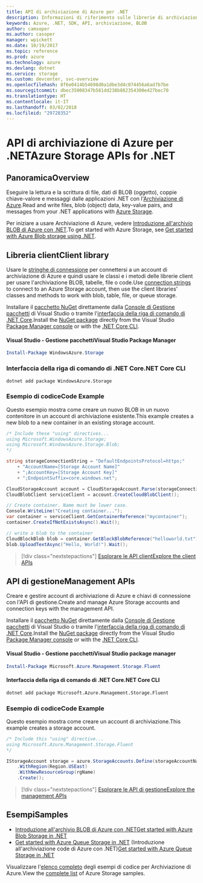 ```yaml
---
title: API di archiviazione di Azure per .NET
description: Informazioni di riferimento sulle librerie di archiviazione di Azure per .NET
keywords: Azure, .NET, SDK, API, archiviazione, BLOB
author: camsoper
ms.author: casoper
manager: wpickett
ms.date: 10/19/2017
ms.topic: reference
ms.prod: azure
ms.technology: azure
ms.devlang: dotnet
ms.service: storage
ms.custom: devcenter, svc-overview
ms.openlocfilehash: 8f6e0414b54698d0a1dbe3d4c074456a6ad7b7be
ms.sourcegitcommit: dbec35008347b581dd238b882354300e427bec70
ms.translationtype: HT
ms.contentlocale: it-IT
ms.lasthandoff: 03/02/2018
ms.locfileid: "29728352"
---
```

# <a name="azure-storage-apis-for-net"></a><span data-ttu-id="b4ab0-104">API di archiviazione di Azure per .NET</span><span class="sxs-lookup"><span data-stu-id="b4ab0-104">Azure Storage APIs for .NET</span></span>

## <a name="overview"></a><span data-ttu-id="b4ab0-105">Panoramica</span><span class="sxs-lookup"><span data-stu-id="b4ab0-105">Overview</span></span>

<span data-ttu-id="b4ab0-106">Eseguire la lettura e la scrittura di file, dati di BLOB (oggetto), coppie chiave-valore e messaggi dalle applicazioni .NET con l'[Archiviazione di Azure](https://review.docs.microsoft.com/azure/storage/storage-introduction).</span><span class="sxs-lookup"><span data-stu-id="b4ab0-106">Read and write files, blob (object) data, key-value pairs, and messages from your .NET applications with [Azure Storage](https://review.docs.microsoft.com/azure/storage/storage-introduction).</span></span>

<span data-ttu-id="b4ab0-107">Per iniziare a usare Archiviazione di Azure, vedere [Introduzione all'archivio BLOB di Azure con .NET](/azure/storage/storage-dotnet-how-to-use-blobs).</span><span class="sxs-lookup"><span data-stu-id="b4ab0-107">To get started with Azure Storage, see [Get started with Azure Blob storage using .NET](/azure/storage/storage-dotnet-how-to-use-blobs).</span></span>

## <a name="client-library"></a><span data-ttu-id="b4ab0-108">Libreria client</span><span class="sxs-lookup"><span data-stu-id="b4ab0-108">Client library</span></span>

<span data-ttu-id="b4ab0-109">Usare le [stringhe di connessione](/azure/storage/storage-create-storage-account#manage-your-storage-account) per connettersi a un account di archiviazione di Azure e quindi usare le classi e i metodi delle librerie client per usare l'archiviazione BLOB, tabelle, file o code.</span><span class="sxs-lookup"><span data-stu-id="b4ab0-109">Use [connection strings](/azure/storage/storage-create-storage-account#manage-your-storage-account) to connect to an Azure Storage account, then use the client libraries' classes and methods to work with blob, table, file, or queue storage.</span></span>

<span data-ttu-id="b4ab0-110">Installare il [pacchetto NuGet](https://www.nuget.org/packages/WindowsAzure.Storage) direttamente dalla [Console di Gestione pacchetti][PackageManager] di Visual Studio o tramite l'[interfaccia della riga di comando di .NET Core][DotNetCLI].</span><span class="sxs-lookup"><span data-stu-id="b4ab0-110">Install the [NuGet package](https://www.nuget.org/packages/WindowsAzure.Storage) directly from the Visual Studio [Package Manager console][PackageManager] or with the [.NET Core CLI][DotNetCLI].</span></span>

#### <a name="visual-studio-package-manager"></a><span data-ttu-id="b4ab0-111">Visual Studio - Gestione pacchetti</span><span class="sxs-lookup"><span data-stu-id="b4ab0-111">Visual Studio Package Manager</span></span>

```powershell
Install-Package WindowsAzure.Storage
```

### <a name="net-core-cli"></a><span data-ttu-id="b4ab0-112">Interfaccia della riga di comando di .NET Core</span><span class="sxs-lookup"><span data-stu-id="b4ab0-112">.NET Core CLI</span></span>

```bash
dotnet add package WindowsAzure.Storage
```

### <a name="code-example"></a><span data-ttu-id="b4ab0-113">Esempio di codice</span><span class="sxs-lookup"><span data-stu-id="b4ab0-113">Code Example</span></span>

<span data-ttu-id="b4ab0-114">Questo esempio mostra come creare un nuovo BLOB in un nuovo contenitore in un account di archiviazione esistente.</span><span class="sxs-lookup"><span data-stu-id="b4ab0-114">This example creates a new blob to a new container in an existing storage account.</span></span>

```csharp
/* Include these "using" directives...
using Microsoft.WindowsAzure.Storage;
using Microsoft.WindowsAzure.Storage.Blob;
*/

string storageConnectionString = "DefaultEndpointsProtocol=https;"
    + "AccountName=[Storage Account Name]"
    + ";AccountKey=[Storage Account Key]"
    + ";EndpointSuffix=core.windows.net";

CloudStorageAccount account = CloudStorageAccount.Parse(storageConnectionString);
CloudBlobClient serviceClient = account.CreateCloudBlobClient();

// Create container. Name must be lower case.
Console.WriteLine("Creating container...");
var container = serviceClient.GetContainerReference("mycontainer");
container.CreateIfNotExistsAsync().Wait();

// write a blob to the container
CloudBlockBlob blob = container.GetBlockBlobReference("helloworld.txt");
blob.UploadTextAsync("Hello, World!").Wait();
```

> [!div class="nextstepactions"]
> [<span data-ttu-id="b4ab0-115">Esplorare le API client</span><span class="sxs-lookup"><span data-stu-id="b4ab0-115">Explore the client APIs</span></span>](/dotnet/api/overview/azure/storage/client)

## <a name="management-apis"></a><span data-ttu-id="b4ab0-116">API di gestione</span><span class="sxs-lookup"><span data-stu-id="b4ab0-116">Management APIs</span></span>

<span data-ttu-id="b4ab0-117">Creare e gestire account di archiviazione di Azure e chiavi di connessione con l'API di gestione.</span><span class="sxs-lookup"><span data-stu-id="b4ab0-117">Create and manage Azure Storage accounts and connection keys with the management API.</span></span>

<span data-ttu-id="b4ab0-118">Installare il [pacchetto NuGet](https://www.nuget.org/packages/Microsoft.Azure.Management.Storage.Fluent) direttamente dalla [Console di Gestione pacchetti][PackageManager] di Visual Studio o tramite l'[interfaccia della riga di comando di .NET Core][DotNetCLI].</span><span class="sxs-lookup"><span data-stu-id="b4ab0-118">Install the [NuGet package](https://www.nuget.org/packages/Microsoft.Azure.Management.Storage.Fluent) directly from the Visual Studio [Package Manager console][PackageManager] or with the [.NET Core CLI][DotNetCLI].</span></span>

#### <a name="visual-studio-package-manager"></a><span data-ttu-id="b4ab0-119">Visual Studio - Gestione pacchetti</span><span class="sxs-lookup"><span data-stu-id="b4ab0-119">Visual Studio package manager</span></span>

```powershell
Install-Package Microsoft.Azure.Management.Storage.Fluent
```

#### <a name="net-core-cli"></a><span data-ttu-id="b4ab0-120">Interfaccia della riga di comando di .NET Core</span><span class="sxs-lookup"><span data-stu-id="b4ab0-120">.NET Core CLI</span></span>

````bash
dotnet add package Microsoft.Azure.Management.Storage.Fluent
````

### <a name="code-example"></a><span data-ttu-id="b4ab0-121">Esempio di codice</span><span class="sxs-lookup"><span data-stu-id="b4ab0-121">Code Example</span></span>

<span data-ttu-id="b4ab0-122">Questo esempio mostra come creare un account di archiviazione.</span><span class="sxs-lookup"><span data-stu-id="b4ab0-122">This example creates a storage account.</span></span>

```csharp
/* Include this "using" directive...
using Microsoft.Azure.Management.Storage.Fluent
*/

IStorageAccount storage = azure.StorageAccounts.Define(storageAccountName)
    .WithRegion(Region.USEast)
    .WithNewResourceGroup(rgName)
    .Create();
```

> [!div class="nextstepactions"]
> [<span data-ttu-id="b4ab0-123">Esplorare le API di gestione</span><span class="sxs-lookup"><span data-stu-id="b4ab0-123">Explore the management APIs</span></span>](/dotnet/api/overview/azure/storage/management)

## <a name="samples"></a><span data-ttu-id="b4ab0-124">Esempi</span><span class="sxs-lookup"><span data-stu-id="b4ab0-124">Samples</span></span>

* [<span data-ttu-id="b4ab0-125">Introduzione all'archivio BLOB di Azure con .NET</span><span class="sxs-lookup"><span data-stu-id="b4ab0-125">Get started with Azure Blob Storage in .NET</span></span>](https://azure.microsoft.com/resources/samples/storage-blob-dotnet-getting-started/) 
* <span data-ttu-id="b4ab0-126">[Get started with Azure Queue Storage in .NET](https://azure.microsoft.com/resources/samples/storage-queue-dotnet-getting-started/) (Introduzione all'archiviazione code di Azure con .NET)</span><span class="sxs-lookup"><span data-stu-id="b4ab0-126">[Get started with Azure Queue Storage in .NET](https://azure.microsoft.com/resources/samples/storage-queue-dotnet-getting-started/)</span></span>

<span data-ttu-id="b4ab0-127">Visualizzare l'[elenco completo](https://azure.microsoft.com/resources/samples/?platform=dotnet&term=storage) degli esempi di codice per Archiviazione di Azure.</span><span class="sxs-lookup"><span data-stu-id="b4ab0-127">View the [complete list](https://azure.microsoft.com/resources/samples/?platform=dotnet&term=storage) of Azure Storage samples.</span></span>

[PackageManager]: https://docs.microsoft.com/nuget/tools/package-manager-console
[DotNetCLI]: https://docs.microsoft.com/dotnet/core/tools/dotnet-add-package